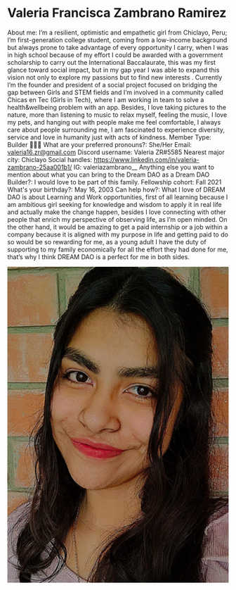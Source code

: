 # Valeria Francisca Zambrano Ramirez

About me: I’m a resilient, optimistic and empathetic girl from Chiclayo, Peru; I’m first-generation college student, coming from a low-income background but always prone to take advantage of every opportunity I carry, when I was in high school because of my effort I could be awarded with a government scholarship to carry out the International Baccalaurate, this was my first glance toward social impact, but in my gap year I was able to expand this vision not only to explore my passions but to find new interests . Currently I’m the founder and president of a social project focused on bridging the gap between Girls and STEM fields and I’m involved in a community called Chicas en Tec (Girls in Tech), where I am working in team to solve a health&wellbeing problem with an app. Besides, I love taking pictures to the nature, more than listening to music to relax myself, feeling the music, I love my pets, and hanging out with people make me feel comfortable, I always care about people surrounding me, I am fascinated to experience diversity, service and love in humanity just with acts of kindness.
Member Type: Builder 👷🏾‍♀️
What are your preferred pronouns?: She/Her
Email: valeria16.zr@gmail.com
Discord username: Valeria ZR#5585
Nearest major city: Chiclayo
Social handles: https://www.linkedin.com/in/valeria-zambrano-25aa001b1/
IG: valeriazambrano__
Anything else you want to mention about what you can bring to the Dream DAO as a Dream DAO Builder?: I would love to be part of this family.
Fellowship cohort: Fall 2021
What's your birthday?: May 16, 2003
Can help how?: What I love of DREAM DAO is about Learning and Work opportunities, first of all learning because I am ambitious girl seeking for knowledge and wisdom to apply it in real life and actually make the change happen, besides I love connecting with other people that enrich my perspective of observing life, as I’m open minded. On the other hand, it would be amazing to get a paid internship or a job within a company because it is aligned with my purpose in life and getting paid to do so would be so rewarding for me, as a young adult I have the duty of supporting to my family economically for all the effort they had done for me, that’s why I think DREAM DAO is a perfect for me in both sides.

![Valeria.png](Valeria%20Francisca%20Zambrano%20Ramirez%207d0e2e46e57f4cfd86ae52f579baae76/Valeria.png)